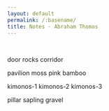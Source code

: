```yaml
---
layout: default
permalink: /:basename/
title: Notes · Abraham Thomas
---
```



<br/>



door
rocks
corridor

pavilion
moss
pink
bamboo

kimonos-1
kimonos-2
kimonos-3

pillar
sapling
gravel